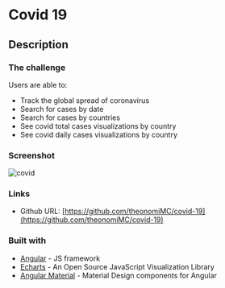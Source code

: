 # Covid 19

## Description

### The challenge

Users are able to:

- Track the global spread of coronavirus
- Search for cases by date
- Search for cases by countries
- See covid total cases visualizations by country
- See covid daily cases visualizations by country

### Screenshot

![covid](https://user-images.githubusercontent.com/64376039/143611081-4d3f35d1-a11b-4ec8-aefb-5496ed1feeda.JPG)



### Links

- Github URL: [https://github.com/theonomiMC/covid-19](https://github.com/theonomiMC/covid-19)


### Built with

- [Angular](https://angular.io/) - JS framework
- [Echarts](https://echarts.apache.org/en/index.html) - An Open Source JavaScript Visualization Library
- [Angular Material](https://material.angular.io/) - Material Design components for Angular
